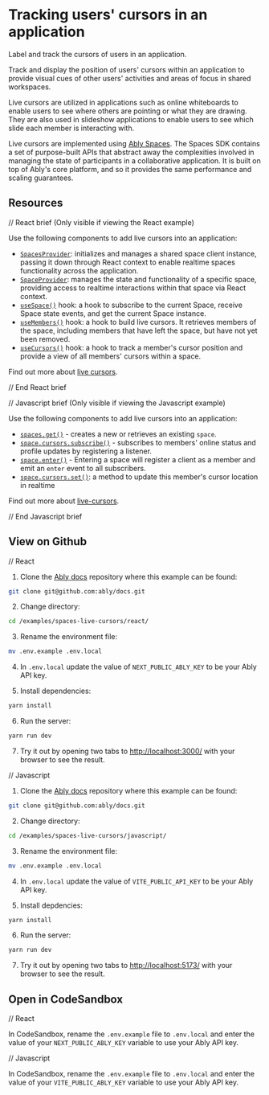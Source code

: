 # Tracking users' cursors in an application

Label and track the cursors of users in an application.

Track and display the position of users' cursors within an application to provide visual cues of other users' activities and areas of focus in shared workspaces.

Live cursors are utilized in applications such as online whiteboards to enable users to see where others are pointing or what they are drawing. They are also used in slideshow applications to enable users to see which slide each member is interacting with.

Live cursors are implemented using [Ably Spaces](https://ably.com/docs/products/spaces). The Spaces SDK contains a set of purpose-built APIs that abstract away the complexities involved in managing the state of participants in a collaborative application. It is built on top of Ably's core platform, and so it provides the same performance and scaling guarantees.

## Resources

// React brief (Only visible if viewing the React example)

Use the following components to add live cursors into an application:

* [`SpacesProvider`](https://ably.com/docs/spaces/react#spaces-provider): initializes and manages a shared space client instance, passing it down through React context to enable realtime spaces functionality across the application.
* [`SpaceProvider`](https://ably.com/docs/spaces/react#spaces-provider): manages the state and functionality of a specific space, providing access to realtime interactions within that space via React context.
* [`useSpace()`](https://ably.com/docs/spaces/react#useSpace) hook: a hook to subscribe to the current Space, receive Space state events, and get the current Space instance.
* [`useMembers()`](https://ably.com/docs/spaces/react#useMembers) hook: a hook to build live cursors. It retrieves members of the space, including members that have left the space, but have not yet been removed.
* [`useCursors()`](https://ably.com/docs/spaces/react#useCursors) hook: a hook to track a member's cursor position and provide a view of all members' cursors within a space.

Find out more about [live cursors](https://ably.com/docs/spaces/cursors).

// End React brief

// Javascript brief (Only visible if viewing the Javascript example)

Use the following components to add live cursors into an application:

* [`spaces.get()`](https://ably.com/docs/spaces/space#create) - creates a new or retrieves an existing `space`.
* [`space.cursors.subscribe()`](https://ably.com/docs/spaces/cursors#subscribe) - subscribes to members' online status and profile updates by registering a listener.
* [`space.enter()`](https://ably.com/docs/spaces/space#enter) - Entering a space will register a client as a member and emit an `enter` event to all subscribers.
* [`space.cursors.set()`](https://ably.com/docs/spaces/cursors#set): a method to update this member's cursor location in realtime

Find out more about [live-cursors](https://ably.com/docs/spaces/cursors).

// End Javascript brief

## View on Github

// React

1. Clone the [Ably docs](https://github.com/ably/docs) repository where this example can be found:

```sh
git clone git@github.com:ably/docs.git
```

2. Change directory:

```sh
cd /examples/spaces-live-cursors/react/
```

3. Rename the environment file:

```sh
mv .env.example .env.local
```

4. In `.env.local` update the value of `NEXT_PUBLIC_ABLY_KEY` to be your Ably API key.

5. Install dependencies:

```sh
yarn install
```

6. Run the server:

```sh
yarn run dev
```

7. Try it out by opening two tabs to [http://localhost:3000/](http://localhost:3000/) with your browser to see the result.

// Javascript

1. Clone the [Ably docs](https://github.com/ably/docs) repository where this example can be found:

```sh
git clone git@github.com:ably/docs.git
```

2. Change directory:

```sh
cd /examples/spaces-live-cursors/javascript/
```

3. Rename the environment file:

```sh
mv .env.example .env.local
```

4. In `.env.local` update the value of `VITE_PUBLIC_API_KEY` to be your Ably API key.

5. Install depdencies:

```sh
yarn install
```

6. Run the server:

```sh
yarn run dev
```

7. Try it out by opening two tabs to [http://localhost:5173/](http://localhost:5173/) with your browser to see the result.

## Open in CodeSandbox

// React

In CodeSandbox, rename the `.env.example` file to `.env.local` and enter the value of your `NEXT_PUBLIC_ABLY_KEY` variable to use your Ably API key.

// Javascript

In CodeSandbox, rename the `.env.example` file to `.env.local` and enter the value of your `VITE_PUBLIC_ABLY_KEY` variable to use your Ably API key.
